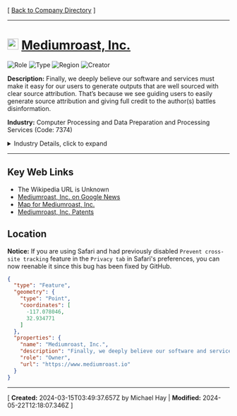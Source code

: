[ [Back to Company Directory](./README.md) ]

---

# <img src="https://www.mediumroast.io/favicon.png" alt="Mediumroast, Inc. Logo" height="25px" title="Mediumroast, Inc." />  [Mediumroast, Inc.](https://www.mediumroast.io) 


![Role](https://img.shields.io/badge/Role-Owner-blue?style=for-the-badge)&nbsp;![Type](https://img.shields.io/badge/Type-Private-blue?style=for-the-badge)&nbsp;![Region](https://img.shields.io/badge/Region-AMER-blue?style=for-the-badge)&nbsp;![Creator](https://img.shields.io/badge/Creator-Michael%20Hay-blue?style=for-the-badge)

**Description:** Finally, we deeply believe our software and services must make it easy for our users to generate outputs that are well sourced with clear source attribution. That’s because we see guiding users to easily generate source attribution and giving full credit to the author(s) battles disinformation.  

**Industry:** Computer Processing and Data Preparation and Processing Services (Code: 7374) 


<details>
<summary>Industry Details, click to expand</summary>

* **Major Group** &#8594; Business Services (Code: 73)
* **Industry Group** &#8594; Computer Programming, Data Processing, And Other Computer Related Services (Code: 737)
* **Industry** &#8594; Computer Processing and Data Preparation and Processing Services (Code: 7374)

</details>

---



## Key Web Links

* The Wikipedia URL is Unknown
*  [Mediumroast, Inc. on Google News](https%3A%2F%2Fnews.google.com%2Fsearch%3Fq%3DMediumroast%252C%2520Inc.) 
*  [Map for Mediumroast, Inc.](https%3A%2F%2Fwww.google.com%2Fmaps%2Fplace%2F11909%20Sunshine%20Peak%20Ct.%20San%20Diego%20CA%2092131%20USA) 
*  [Mediumroast, Inc. Patents](https%3A%2F%2Fpatents.google.com%2F%3Fassignee%3DMediumroast%252C%2520Inc.) 


## Location
**Notice:** If you are using Safari and had previously disabled `Prevent cross-site tracking` feature in the `Privacy tab` in Safari's preferences, you can now reenable it since this bug has been fixed by GitHub.

```geojson
{
  "type": "Feature",
  "geometry": {
    "type": "Point",
    "coordinates": [
      -117.078046,
      32.934771
    ]
  },
  "properties": {
    "name": "Mediumroast, Inc.",
    "description": "Finally, we deeply believe our software and services must make it easy for our users to generate outputs that are well sourced with clear source attribution. That’s because we see guiding users to easily generate source attribution and giving full credit to the author(s) battles disinformation. ",
    "role": "Owner",
    "url": "https://www.mediumroast.io"
  }
}
```

---
[ **Created:** 2024-03-15T03:49:37.657Z by Michael Hay | **Modified:** 2024-05-22T12:18:07.346Z ]